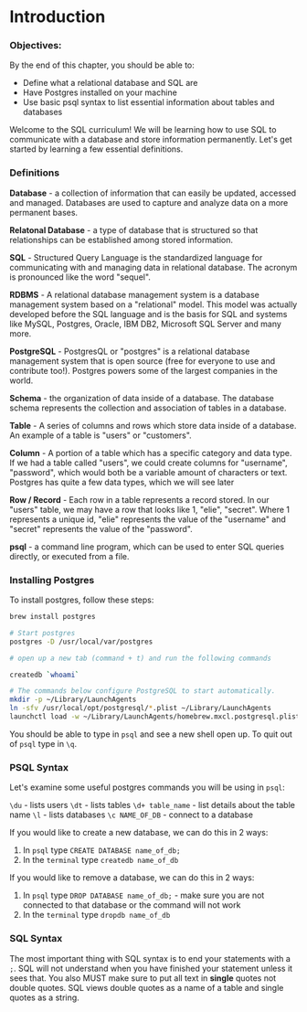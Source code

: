 # Introduction

### Objectives:

By the end of this chapter, you should be able to:

- Define what a relational database and SQL are
- Have Postgres installed on your machine
- Use basic psql syntax to list essential information about tables and databases

Welcome to the SQL curriculum! We will be learning how to use SQL to communicate with a database and store information permanently.  Let's get started by learning a few essential definitions.

### Definitions

**Database** - a collection of information that can easily be updated, accessed and managed. Databases are used to capture and analyze data on a more permanent bases.

**Relatonal Database** - a type of database that is structured so that relationships can be established among stored information. 

**SQL** - Structured Query Language is the standardized language for communicating with and managing data in relational database. The acronym is pronounced like the word "sequel".

**RDBMS** - A relational database management system is a database management system based on a "relational" model. This model was actually developed before the SQL language and is the basis for SQL and systems like MySQL, Postgres, Oracle, IBM DB2, Microsoft SQL Server and many more.

**PostgreSQL** - PostgresQL or "postgres" is a relational database management system that is open source (free for everyone to use and contribute too!). Postgres powers some of the largest companies in the world.

**Schema** - the organization of data inside of a database. The database schema represents the collection and association of tables in a database.

**Table** - A series of columns and rows which store data inside of a database. An example of a table is "users" or "customers".

**Column** - A portion of a table which has a specific category and data type. If we had a table called "users", we could create columns for "username", "password", which would both be a variable amount of characters or text. Postgres has quite a few data types, which we will see later

**Row / Record** - Each row in a table represents a record stored. In our "users" table, we may have a row that looks like 1, "elie", "secret". Where 1 represents a unique id, "elie" represents the value of the "username" and "secret" represents the value of the "password".

**psql** - a command line program, which can be used to enter SQL queries directly, or executed from a file.

### Installing Postgres

To install postgres, follow these steps:

```sh
brew install postgres 

# Start postgres
postgres -D /usr/local/var/postgres

# open up a new tab (command + t) and run the following commands

createdb `whoami`

# The commands below configure PostgreSQL to start automatically.
mkdir -p ~/Library/LaunchAgents
ln -sfv /usr/local/opt/postgresql/*.plist ~/Library/LaunchAgents
launchctl load -w ~/Library/LaunchAgents/homebrew.mxcl.postgresql.plist
```

You should be able to type in `psql` and see a new shell open up. To quit out of `psql` type in `\q`.

### PSQL Syntax

Let's examine some useful postgres commands you will be using in `psql`:

`\du` - lists users
`\dt` - lists tables
`\d+ table_name` - list details about the table name
`\l` - lists databases
`\c NAME_OF_DB` - connect to a database

If you would like to create a new database, we can do this in 2 ways:

1. In `psql` type `CREATE DATABASE name_of_db;`
2. In the `terminal` type `createdb name_of_db`

If you would like to remove a database, we can do this in 2 ways:

1. In `psql` type `DROP DATABASE name_of_db;` - make sure you are not connected to that database or the command will not work
2. In the `terminal` type `dropdb name_of_db`

### SQL Syntax

The most important thing with SQL syntax is to end your statements with a `;`. SQL will not understand when you have finished your statement unless it sees that. You also MUST make sure to put all text in **single** quotes not double quotes. SQL views double quotes as a name of a table and single quotes as a string.








